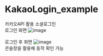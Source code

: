 # KakaoLogin_example

카카오API 활용 소셜로그인
<br>
로그인 화면
![image](https://user-images.githubusercontent.com/56987664/100202503-bc65c580-2f44-11eb-94f6-e8f39a9f8ca5.png)
<br><br>
로그인 후 화면
![image](https://user-images.githubusercontent.com/56987664/100202564-d30c1c80-2f44-11eb-93ee-8be2bd5f1d85.png)
<br>
콘솔창을 활용해 동작 확인 가능
